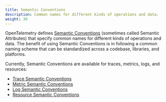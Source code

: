 ```yaml
---
title: Semantic Conventions
description: Common names for different kinds of operations and data.
weight: 30
---
```


OpenTelemetry defines [Semantic Conventions](/docs/specs/semconv/) (sometimes
called Semantic Attributes) that specify common names for different kinds of
operations and data. The benefit of using Semantic Conventions is in following a
common naming scheme that can be standardized across a codebase, libraries, and
platforms.

Currently, Semantic Conventions are available for traces, metrics, logs, and
resources:

- [Trace Semantic Conventions](/docs/specs/semconv/general/trace/)
- [Metric Semantic Conventions](/docs/specs/semconv/general/metrics/)
- [Log Semantic Conventions](/docs/specs/semconv/general/logs/)
- [Resource Semantic Conventions](/docs/specs/semconv/resource/)
